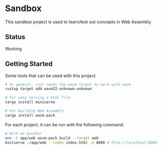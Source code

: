# Sandbox

This sandbox project is used to learn/test out concepts in Web Assembly

## Status

Working

## Getting Started

Some tools that can be used with this project.

```bash
# In general, rust needs the wasm target to work with wasm
rustup target add wasm32-unknown-unknown

# For easy serving a html file
cargo install miniserve

# For building Web Assembly
cargo install wasm-pack

```

For each project, it can be run with the following command:

```bash
# With no bundler
env -C app/web wasm-pack build --target web
miniserve ./app/web --index index.html -p 8080 # http://localhost:8080
```
